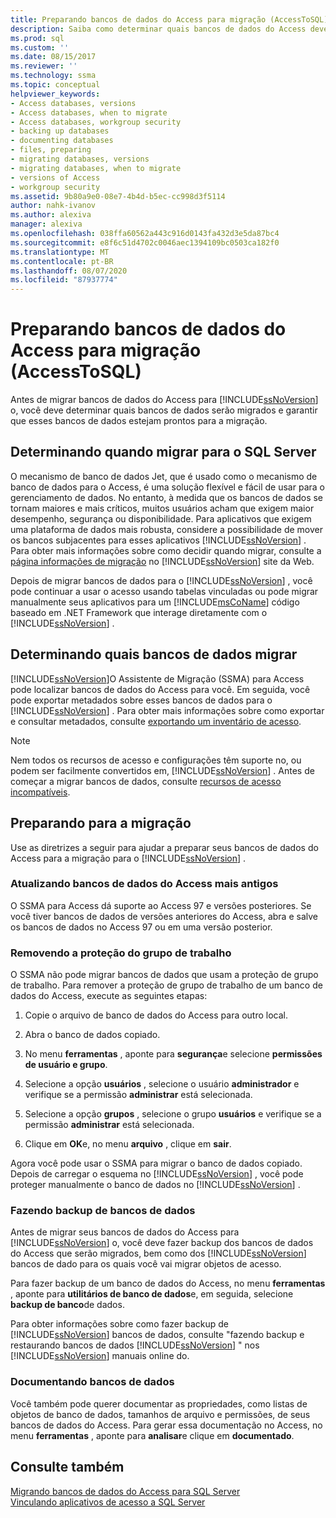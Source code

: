 ```yaml
---
title: Preparando bancos de dados do Access para migração (AccessToSQL) | Microsoft Docs
description: Saiba como determinar quais bancos de dados do Access devem ser migrados para o SQL Server ou para o Azure SQL Database e garantir que eles estejam prontos para a migração.
ms.prod: sql
ms.custom: ''
ms.date: 08/15/2017
ms.reviewer: ''
ms.technology: ssma
ms.topic: conceptual
helpviewer_keywords:
- Access databases, versions
- Access databases, when to migrate
- Access databases, workgroup security
- backing up databases
- documenting databases
- files, preparing
- migrating databases, versions
- migrating databases, when to migrate
- versions of Access
- workgroup security
ms.assetid: 9b80a9e0-08e7-4b4d-b5ec-cc998d3f5114
author: nahk-ivanov
ms.author: alexiva
manager: alexiva
ms.openlocfilehash: 038ffa60562a443c916d0143fa432d3e5da87bc4
ms.sourcegitcommit: e8f6c51d4702c0046aec1394109bc0503ca182f0
ms.translationtype: MT
ms.contentlocale: pt-BR
ms.lasthandoff: 08/07/2020
ms.locfileid: "87937774"
---
```

# <a name="preparing-access-databases-for-migration-accesstosql"></a>Preparando bancos de dados do Access para migração (AccessToSQL)
Antes de migrar bancos de dados do Access para [!INCLUDE[ssNoVersion](../../includes/ssnoversion-md.md)] o, você deve determinar quais bancos de dados serão migrados e garantir que esses bancos de dados estejam prontos para a migração.  
  
## <a name="determining-when-to-migrate-to-sql-server"></a>Determinando quando migrar para o SQL Server  
O mecanismo de banco de dados Jet, que é usado como o mecanismo de banco de dados para o Access, é uma solução flexível e fácil de usar para o gerenciamento de dados. No entanto, à medida que os bancos de dados se tornam maiores e mais críticos, muitos usuários acham que exigem maior desempenho, segurança ou disponibilidade. Para aplicativos que exigem uma plataforma de dados mais robusta, considere a possibilidade de mover os bancos subjacentes para esses aplicativos [!INCLUDE[ssNoVersion](../../includes/ssnoversion-md.md)] . Para obter mais informações sobre como decidir quando migrar, consulte a [página informações de migração](https://go.microsoft.com/fwlink/?LinkId=68571) no [!INCLUDE[ssNoVersion](../../includes/ssnoversion-md.md)] site da Web.  
  
Depois de migrar bancos de dados para o [!INCLUDE[ssNoVersion](../../includes/ssnoversion-md.md)] , você pode continuar a usar o acesso usando tabelas vinculadas ou pode migrar manualmente seus aplicativos para um [!INCLUDE[msCoName](../../includes/msconame_md.md)] código baseado em .NET Framework que interage diretamente com o [!INCLUDE[ssNoVersion](../../includes/ssnoversion-md.md)] .  
  
## <a name="determining-which-databases-to-migrate"></a>Determinando quais bancos de dados migrar  
[!INCLUDE[ssNoVersion](../../includes/ssnoversion-md.md)]O Assistente de Migração (SSMA) para Access pode localizar bancos de dados do Access para você. Em seguida, você pode exportar metadados sobre esses bancos de dados para o [!INCLUDE[ssNoVersion](../../includes/ssnoversion-md.md)] . Para obter mais informações sobre como exportar e consultar metadados, consulte [exportando um inventário de acesso](exporting-an-access-inventory-accesstosql.md).  

   > [!NOTE]
   > Nem todos os recursos de acesso e configurações têm suporte no, ou podem ser facilmente convertidos em, [!INCLUDE[ssNoVersion](../../includes/ssnoversion-md.md)] . Antes de começar a migrar bancos de dados, consulte [recursos de acesso incompatíveis](incompatible-access-features-accesstosql.md).
  
## <a name="preparing-for-migration"></a>Preparando para a migração  
Use as diretrizes a seguir para ajudar a preparar seus bancos de dados do Access para a migração para o [!INCLUDE[ssNoVersion](../../includes/ssnoversion-md.md)] .  
  
### <a name="upgrading-older-access-databases"></a>Atualizando bancos de dados do Access mais antigos  
O SSMA para Access dá suporte ao Access 97 e versões posteriores. Se você tiver bancos de dados de versões anteriores do Access, abra e salve os bancos de dados no Access 97 ou em uma versão posterior.  
  
### <a name="removing-workgroup-protection"></a>Removendo a proteção do grupo de trabalho  
O SSMA não pode migrar bancos de dados que usam a proteção de grupo de trabalho. Para remover a proteção de grupo de trabalho de um banco de dados do Access, execute as seguintes etapas:  
  
1.  Copie o arquivo de banco de dados do Access para outro local.  
  
2.  Abra o banco de dados copiado.  
  
3.  No menu **ferramentas** , aponte para **segurança**e selecione **permissões de usuário e grupo**.  
  
4.  Selecione a opção **usuários** , selecione o usuário **administrador** e verifique se a permissão **administrar** está selecionada.  
  
5.  Selecione a opção **grupos** , selecione o grupo **usuários** e verifique se a permissão **administrar** está selecionada.  
  
6.  Clique em **OK**e, no menu **arquivo** , clique em **sair**.  
  
Agora você pode usar o SSMA para migrar o banco de dados copiado. Depois de carregar o esquema no [!INCLUDE[ssNoVersion](../../includes/ssnoversion-md.md)] , você pode proteger manualmente o banco de dados no [!INCLUDE[ssNoVersion](../../includes/ssnoversion-md.md)] .  
  
### <a name="backing-up-databases"></a>Fazendo backup de bancos de dados  
Antes de migrar seus bancos de dados do Access para [!INCLUDE[ssNoVersion](../../includes/ssnoversion-md.md)] o, você deve fazer backup dos bancos de dados do Access que serão migrados, bem como dos [!INCLUDE[ssNoVersion](../../includes/ssnoversion-md.md)] bancos de dado para os quais você vai migrar objetos de acesso.  
  
Para fazer backup de um banco de dados do Access, no menu **ferramentas** , aponte para **utilitários de banco de dados**e, em seguida, selecione **backup de banco**de dados.  
  
Para obter informações sobre como fazer backup de [!INCLUDE[ssNoVersion](../../includes/ssnoversion-md.md)] bancos de dados, consulte "fazendo backup e restaurando bancos de dados [!INCLUDE[ssNoVersion](../../includes/ssnoversion-md.md)] " nos [!INCLUDE[ssNoVersion](../../includes/ssnoversion-md.md)] manuais online do.  
  
### <a name="documenting-databases"></a>Documentando bancos de dados  
Você também pode querer documentar as propriedades, como listas de objetos de banco de dados, tamanhos de arquivo e permissões, de seus bancos de dados do Access. Para gerar essa documentação no Access, no menu **ferramentas** , aponte para **analisar**e clique em **documentado**.  
  
## <a name="see-also"></a>Consulte também  
[Migrando bancos de dados do Access para SQL Server](migrating-access-databases-to-sql-server-azure-sql-db-accesstosql.md)  
[Vinculando aplicativos de acesso a SQL Server](linking-access-applications-to-sql-server-azure-sql-db-accesstosql.md)
